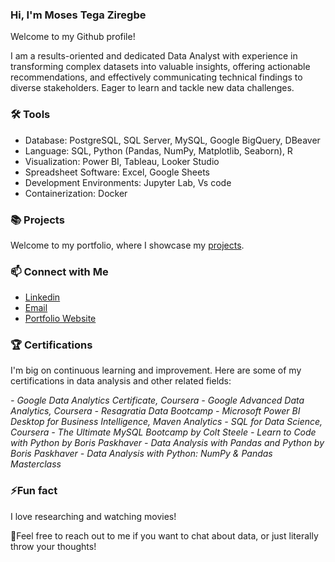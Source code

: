 ### Hi, I'm Moses Tega Ziregbe  

Welcome to my Github profile! 

I am a results-oriented and dedicated Data Analyst with experience in transforming complex datasets into valuable insights, offering actionable recommendations, and effectively communicating technical findings to diverse stakeholders. Eager to learn and tackle new data challenges.

### 🛠️ Tools
- Database: PostgreSQL, SQL Server, MySQL, Google BigQuery, DBeaver
- Language: SQL, Python (Pandas, NumPy, Matplotlib, Seaborn), R
- Visualization: Power BI, Tableau, Looker Studio
- Spreadsheet Software: Excel, Google Sheets
- Development Environments: Jupyter Lab, Vs code
- Containerization: Docker


### 📚 Projects
Welcome to my portfolio, where I showcase my [projects](https://github.com/mosesziregbe/Portfolio-Guide).


### 📫 Connect with Me
- [Linkedin](https://www.linkedin.com/in/moses-ziregbe/)
- [Email](ziregbemoses01@gmail.com)
- [Portfolio Website](tegaziregbe.carrd.co)

### 🏆 Certifications
I'm big on continuous learning and improvement. Here are some of my certifications in data analysis and other related fields:

*- Google Data Analytics Certificate, Coursera*
*- Google Advanced Data Analytics, Coursera*
*- Resagratia Data Bootcamp*
*- Microsoft Power BI Desktop for Business Intelligence, Maven Analytics*
*- SQL for Data Science, Coursera*
*- The Ultimate MySQL Bootcamp by Colt Steele*
*- Learn to Code with Python by Boris Paskhaver*
*- Data Analysis with Pandas and Python by Boris Paskhaver*
*- Data Analysis with Python: NumPy & Pandas Masterclass*


### ⚡Fun fact
I love researching and watching movies!

🚀Feel free to reach out to me if you want to chat about data, or just literally throw your thoughts! 
<!---
mosesziregbe/mosesziregbe is a ✨ special ✨ repository because its `README.md` (this file) appears on your GitHub profile.
You can click the Preview link to take a look at your changes.
--->

